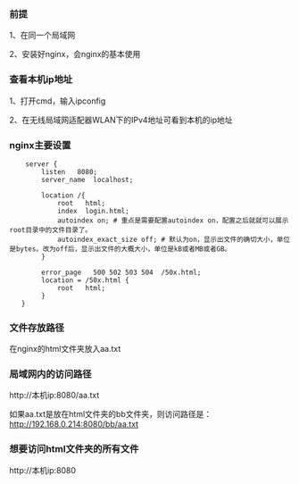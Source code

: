 
### 前提

1、在同一个局域网

2、安装好nginx，会nginx的基本使用

### 查看本机ip地址

1、打开cmd，输入ipconfig

2、在无线局域网适配器WLAN下的IPv4地址可看到本机的ip地址

### nginx主要设置

```text
	server {
        listen   8080;
        server_name  localhost;

        location /{
            root   html;
            index  login.html;
            autoindex on; # 重点是需要配置autoindex on，配置之后就就可以展示root目录中的文件目录了。
            autoindex_exact_size off; # 默认为on，显示出文件的确切大小，单位是bytes。改为off后，显示出文件的大概大小，单位是kB或者MB或者GB。
        }
	
        error_page   500 502 503 504  /50x.html;
        location = /50x.html {
            root   html;
        }
   }
```

### 文件存放路径

在nginx的html文件夹放入aa.txt

### 局域网内的访问路径

http://本机ip:8080/aa.txt

如果aa.txt是放在html文件夹的bb文件夹，则访问路径是：http://192.168.0.214:8080/bb/aa.txt

### 想要访问html文件夹的所有文件

http://本机ip:8080

